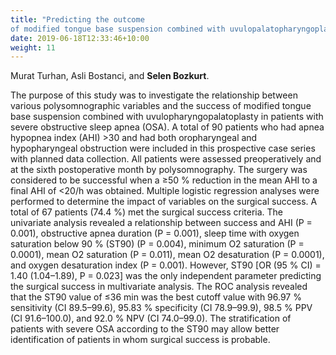 ```yaml
---
title: "Predicting the outcome
of modified tongue base suspension combined with uvulopalatopharyngoplasty."
date: 2019-06-18T12:33:46+10:00
weight: 11
---
```


Murat Turhan, Asli Bostanci, and **Selen Bozkurt**. 

The purpose of this study was to investigate the relationship between various polysomnographic variables and the success of modified tongue base suspension combined with uvulopharyngopalatoplasty in patients with severe obstructive sleep apnea (OSA). A total of 90 patients who had apnea hypopnea index (AHI) >30 and had both oropharyngeal and hypopharyngeal obstruction were included in this prospective case series with planned data collection. All patients were assessed preoperatively and at the sixth postoperative month by polysomnography. The surgery was considered to be successful when a ≥50 % reduction in the mean AHI to a final AHI of <20/h was obtained. Multiple logistic regression analyses were performed to determine the impact of variables on the surgical success. A total of 67 patients (74.4 %) met the surgical success criteria. The univariate analysis revealed a relationship between success and AHI (P = 0.001), obstructive apnea duration (P = 0.001), sleep time with oxygen saturation below 90 % (ST90) (P = 0.004), minimum O2 saturation (P = 0.0001), mean O2 saturation (P = 0.011), mean O2 desaturation (P = 0.0001), and oxygen desaturation index (P = 0.001). However, ST90 [OR (95 % CI) = 1.40 (1.04–1.89), P = 0.023] was the only independent parameter predicting the surgical success in multivariate analysis. The ROC analysis revealed that the ST90 value of ≤36 min was the best cutoff value with 96.97 % sensitivity (CI 89.5–99.6), 95.83 % specificity (CI 78.9–99.9), 98.5 % PPV (CI 91.6–100.0), and 92.0 % NPV (CI 74.0–99.0). The stratification of patients with severe OSA according to the ST90 may allow better identification of patients in whom surgical success is probable.
